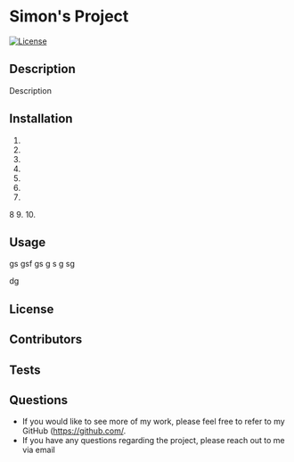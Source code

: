 
# Simon's Project   
[![License](https://img.shields.io/badge/License-Apache_2.0-blue.svg)](https://opensource.org/licenses/Apache-2.0)


## Description
Description

## Installation 
1.
2.
3.
4.
5.
6.
7.
8
9.
10.


## Usage

gs
gsf
gs
g
s
g
sg

dg


## License 


## Contributors


## Tests


## Questions 
- If you would like to see more of my work, please feel free to refer to my GitHub (https://github.com/.
- If you have any questions regarding the project, please reach out to me via email 
